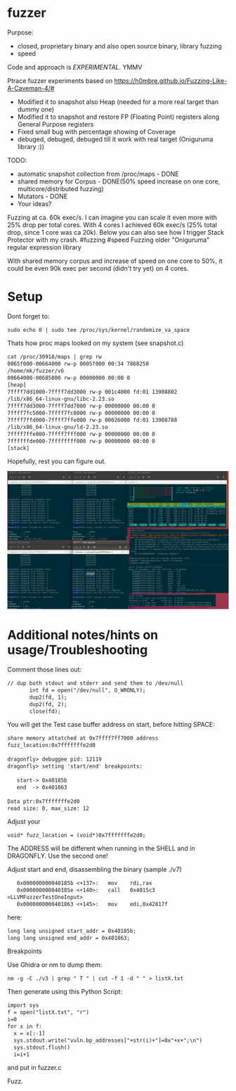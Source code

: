 # fuzzer

Purpose:
- closed, proprietary binary and also open source binary, library fuzzing
- speed

Code and approach is *EXPERIMENTAL*. YMMV

Ptrace fuzzer experiments based on https://h0mbre.github.io/Fuzzing-Like-A-Caveman-4/#

- Modified it to snapshot also Heap (needed for a more real target than dummy one)
- Modified it to snapshot and restore FP (Floating Point) registers along General Purpose registers
- Fixed small bug with percentage showing of Coverage
- debuged, debuged, debuged till it work with real target (Oniguruma library :))


TODO:
- automatic snapshot collection from /proc/maps - DONE
- shared memory for Corpus - DONE(50% speed increase on one core, multicore/distributed fuzzing) 
- Mutators - DONE
- Your ideas? 

Fuzzing at ca. 60k exec/s. I can imagine you can scale it even more with 25% drop per total cores. With 4 cores I achieved 60k exec/s (25% total drop, since 1 core was ca 20k). Below you can also see how I trigger Stack Protector with my crash. #fuzzing #speed Fuzzing older "Oniguruma" regular expression library

With shared memory corpus and increase of speed on one core to 50%, it could be even 90k exec per second (didn't try yet) on 4 cores. 

# Setup

Dont forget to:

```
sudo echo 0 | sudo tee /proc/sys/kernel/randomize_va_space
```

Thats how proc maps looked on my system (see snapshot.c)

```
cat /proc/30918/maps | grep rw
0065f000-00664000 rw-p 0005f000 00:34 7868250                            /home/mk/fuzzer/v6
00664000-00685000 rw-p 00000000 00:00 0                                  [heap]
7ffff7dd1000-7ffff7dd3000 rw-p 001c4000 fd:01 13908802                   /lib/x86_64-linux-gnu/libc-2.23.so
7ffff7dd3000-7ffff7dd7000 rw-p 00000000 00:00 0 
7ffff7fc5000-7ffff7fc8000 rw-p 00000000 00:00 0 
7ffff7ffd000-7ffff7ffe000 rw-p 00026000 fd:01 13908788                   /lib/x86_64-linux-gnu/ld-2.23.so
7ffff7ffe000-7ffff7fff000 rw-p 00000000 00:00 0 
7ffffffde000-7ffffffff000 rw-p 00000000 00:00 0                          [stack]
```

Hopefully, rest you can figure out.



![Fuzzer](dragonfly-60k_sec.png)

# Additional notes/hints on usage/Troubleshooting

Comment those lines out:

```
// dup both stdout and stderr and send them to /dev/null
       int fd = open("/dev/null", O_WRONLY);
       dup2(fd, 1);
       dup2(fd, 2);
       close(fd);
```

You will get the Test case buffer address on start, before hitting SPACE:

```
share memory attatched at 0x7ffff7ff7000 address
fuzz_location:0x7fffffffe2d0

dragonfly> debuggee pid: 12119
dragonfly> setting 'start/end' breakpoints:

   start-> 0x40185b
   end  -> 0x401863

Data ptr:0x7fffffffe2d0
read size: 0, max_size: 12
```

Adjust your 

```
void* fuzz_location = (void*)0x7fffffffe2d0; 
```

The ADDRESS will be different when running in the SHELL and in DRAGONFLY. Use the second one!


Adjust start and end, disassembling the binary (sample ./v7)

```
   0x000000000040185b <+137>:	mov    rdi,rax
   0x000000000040185e <+140>:	call   0x4015c3 <LLVMFuzzerTestOneInput>
   0x0000000000401863 <+145>:	mov    edi,0x42817f
```

here:
```
long long unsigned start_addr = 0x40185b;       
long long unsigned end_addr = 0x401863;  
```

Breakpoints


Use Ghidra or nm to dump them:
```
nm -g -C ./v3 | grep " T " | cut -f 1 -d " " > listX.txt
```
Then generate using this Python Script:

```
import sys
f = open("listX.txt", "r")
i=0
for x in f:
  x = x[:-1]
  sys.stdout.write("vuln.bp_addresses["+str(i)+"]=0x"+x+";\n") 
  sys.stdout.flush()
  i=i+1
```

and put in fuzzer.c

Fuzz.






